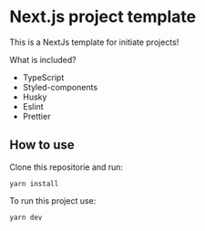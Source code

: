 # Next.js project template

This is a NextJs template for initiate projects!

What is included?

- TypeScript
- Styled-components
- Husky
- Eslint
- Prettier

## How to use
Clone this repositorie and run:

`yarn install`

To run this project use:

`yarn dev`

